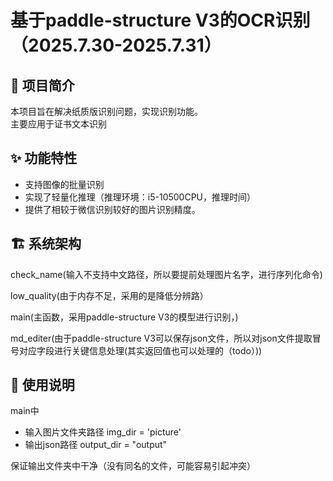 # 基于paddle-structure V3的OCR识别（2025.7.30-2025.7.31）


## 📌 项目简介
本项目旨在解决纸质版识别问题，实现识别功能。  
主要应用于证书文本识别

## ✨ 功能特性
- 支持图像的批量识别
- 实现了轻量化推理（推理环境：i5-10500CPU，推理时间）
- 提供了相较于微信识别较好的图片识别精度。

## 🏗 系统架构
check_name(输入不支持中文路径，所以要提前处理图片名字，进行序列化命令)

low_quality(由于内存不足，采用的是降低分辨路）

main(主函数，采用paddle-structure V3的模型进行识别，)

md_editer(由于paddle-structure V3可以保存json文件，所以对json文件提取冒号对应字段进行关键信息处理(其实返回值也可以处理的（todo）))
## 🔧 使用说明
main中
- 输入图片文件夹路径 img_dir = 'picture'
- 输出json路径 output_dir = "output"

保证输出文件夹中干净（没有同名的文件，可能容易引起冲突）



